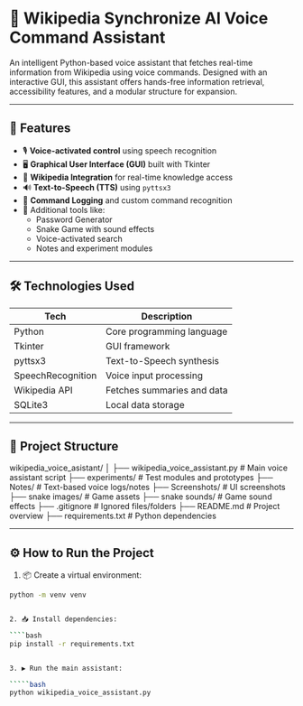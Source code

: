 # 🧠 Wikipedia Synchronize AI Voice Command Assistant

An intelligent Python-based voice assistant that fetches real-time information from Wikipedia using voice commands. Designed with an interactive GUI, this assistant offers hands-free information retrieval, accessibility features, and a modular structure for expansion.

---

## 🚀 Features

- 🎙️ **Voice-activated control** using speech recognition
- 🖥️ **Graphical User Interface (GUI)** built with Tkinter
- 📡 **Wikipedia Integration** for real-time knowledge access
- 🔊 **Text-to-Speech (TTS)** using `pyttsx3`
- 💬 **Command Logging** and custom command recognition
- 🧪 Additional tools like:
  - Password Generator
  - Snake Game with sound effects
  - Voice-activated search
  - Notes and experiment modules

---

## 🛠 Technologies Used

| Tech             | Description                             |
|------------------|-----------------------------------------|
| Python           | Core programming language               |
| Tkinter          | GUI framework                           |
| pyttsx3          | Text-to-Speech synthesis                |
| SpeechRecognition| Voice input processing                  |
| Wikipedia API    | Fetches summaries and data              |
| SQLite3          | Local data storage                      |

---

## 📁 Project Structure
wikipedia_voice_asistant/
│
├── wikipedia_voice_assistant.py # Main voice assistant script
├── experiments/ # Test modules and prototypes
├── Notes/ # Text-based voice logs/notes
├── Screenshots/ # UI screenshots
├── snake images/ # Game assets
├── snake sounds/ # Game sound effects
├── .gitignore # Ignored files/folders
├── README.md # Project overview
├── requirements.txt # Python dependencies



----------------------------------------------------------------------

## ⚙️ How to Run the Project

1. 📦 Create a virtual environment:

```bash
python -m venv venv


2. 📥 Install dependencies:

````bash
pip install -r requirements.txt


3. ▶️ Run the main assistant:

`````bash
python wikipedia_voice_assistant.py